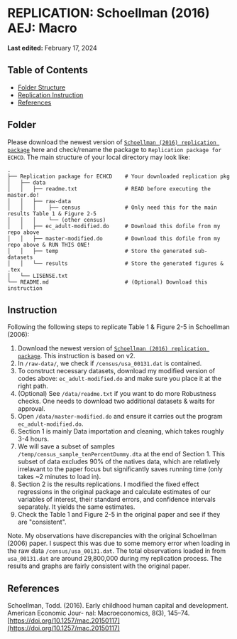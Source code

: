 # REPLICATION: Schoellman (2016) AEJ: Macro
**Last edited:** February 17, 2024

## Table of Contents

- [Folder Structure](#Folder)
- [Replication Instruction](#Replication)
- [References](#References)
  

## Folder 

Please download the newest version of [`Schoellman (2016) replication package`](https://www.openicpsr.org/openicpsr/project/114117/version/V2/view) here and check/rename the package to `Replication package for ECHCD`. The main structure of your local directory may look like:

    . 
    ├── Replication package for ECHCD    # Your downloaded replication pkg 
    │   ├── data
    │   │   ├── readme.txt               # READ before executing the master.do!
    │   │   ├── raw-data                 
    │   │   │    ├── census              # Only need this for the main results Table 1 & Figure 2-5
    │   │   │    └── (other census)
    │   │   ├── ec_adult-modified.do     # Download this dofile from my repo above
    │   │   ├── master-modified.do       # Download this dofile from my repo above & RUN THIS ONE!
    │   │   ├── temp                     # Store the generated sub-datasets
    │   │   └── results                  # Store the generated figures & .tex
    │   └── LISENSE.txt
    └── README.md                        # (Optional) Download this instruction

## Instruction 

Following the following steps to replicate Table 1 & Figure 2-5 in Schoellman (2006):

1. Download the newest version of [`Schoellman (2016) replication package`](https://www.openicpsr.org/openicpsr/project/114117/version/V2/view). This instruction is based on v2.
2. In `/raw-data/`, we check if `/census/usa_00131.dat` is contained.
3. To construct necessary datasets, download my modified version of codes above: `ec_adult-modified.do` and make sure you place it at the right path.
4. (Optional)  See `/data/readme.txt` if you want to do more Robustness checks. One needs to download two additional datasets & waits for approval.
5. Open `/data/master-modified.do` and ensure it carries out the program `ec_adult-modified.do`.
6. Section 1 is mainly Data importation and cleaning, which takes roughly 3-4 hours.
7. We will save a subset of samples `/temp/census_sample_tenPercentDummy.dta` at the end of Section 1. This subset of data excludes 90% of the natives data, which are relatively irrelavant to the paper focus but significantly saves running time (only takes ~2 minutes to load in).
8. Section 2 is the results replications. I modified the fixed effect regressions in the original package and calculate estimates of our variables of interest, their standard errors, and confidence intervals separately. It yields the same estimates.
9. Check the Table 1 and Figure 2-5 in the original paper and see if they are "consistent".

Note. My observations have discrepancies with the original Schoellman (2006) paper. I suspect this was due to some memory error when loading in the raw data `/census/usa_00131.dat`. The total observations loaded in from `usa_00131.dat` are around 29,800,000 during my replication process. The results and graphs are fairly consistent with the original paper.    

## References

Schoellman, Todd. (2016). Early childhood human capital and development. American Economic Jour-
nal: Macroeconomics, 8(3), 145–74. [https://doi.org/10.1257/mac.20150117](https://doi.org/10.1257/mac.20150117)


